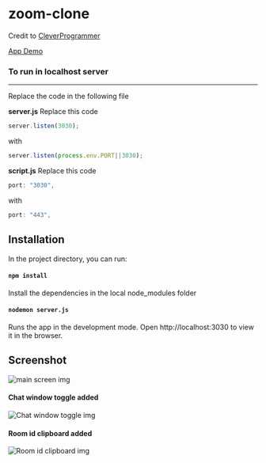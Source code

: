 # zoom-clone
Credit to [CleverProgrammer](https://www.youtube.com/watch?v=ZVznzY7EjuY&t=3423s&ab_channel=CleverProgrammer)

[App Demo](https://sheltered-refuge-13992.herokuapp.com/)

### To run in localhost server
***

Replace the code in the following file

**server.js**
Replace this code
```javascript
server.listen(3030);
```
with
```javascript
server.listen(process.env.PORT||3030);
```

 **script.js**
 Replace this code
```javascript
port: "3030",
```
with
```javascript
port: "443",
```


## Installation
In the project directory, you can run:
#### `npm install`
Install the dependencies in the local node_modules folder

#### `nodemon server.js`
Runs the app in the development mode.
Open http://localhost:3030 to view it in the browser.

## Screenshot

![main screen img](https://s3.amazonaws.com/awesomescreenshot/image/1663621/5743634-5789f68b430efaf479704727ca44aeb2.png?AWSAccessKeyId=AKIAJSCJQ2NM3XLFPVKA&Expires=1606823913&Signature=GvGTGEc6VoJ4xiAQBKhEZCN4pwg%3D "main screen")

#### Chat window toggle added
![Chat window toggle img](https://s3.amazonaws.com/awesomescreenshot/image/1663621/5743652-d2629f18cda3580b06af4b9a0efb046a.png?AWSAccessKeyId=AKIAJSCJQ2NM3XLFPVKA&Expires=1606824161&Signature=3wABh0xhju08OTgmvmpjlUgnCLE%3D "Chat window toggle")

#### Room id clipboard added
![Room id clipboard img](https://1.bp.blogspot.com/-kKN2X5Sg6lw/X7qcbO5rCbI/AAAAAAAAGzE/iSnobWbSzx4WShoiNRrwiwwt7bpFWRVWQCNcBGAsYHQ/s0/room-id-clipboard.gif "Room id clipboard")
